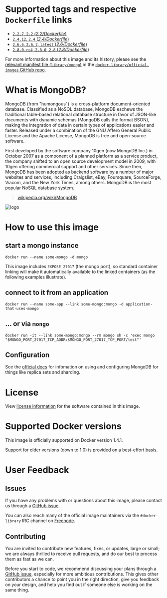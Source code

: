 # Supported tags and respective `Dockerfile` links

- [`2.2.7`, `2.2` (*2.2/Dockerfile*)](https://github.com/docker-library/mongo/blob/75750813f758b32adbaba02fb391660d42cbcc1a/2.2/Dockerfile)
- [`2.4.12`, `2.4` (*2.4/Dockerfile*)](https://github.com/docker-library/mongo/blob/75750813f758b32adbaba02fb391660d42cbcc1a/2.4/Dockerfile)
- [`2.6.6`, `2.6`, `2`, `latest` (*2.6/Dockerfile*)](https://github.com/docker-library/mongo/blob/75750813f758b32adbaba02fb391660d42cbcc1a/2.6/Dockerfile)
- [`2.8.0-rc4`, `2.8.0`, `2.8` (*2.8/Dockerfile*)](https://github.com/docker-library/mongo/blob/75750813f758b32adbaba02fb391660d42cbcc1a/2.8/Dockerfile)

For more information about this image and its history, please see the [relevant
manifest file
(`library/mongo`)](https://github.com/docker-library/official-images/blob/master/library/mongo)
in the [`docker-library/official-images` GitHub
repo](https://github.com/docker-library/official-images).

# What is MongoDB?

MongoDB (from "humongous") is a cross-platform document-oriented database.
Classified as a NoSQL database, MongoDB eschews the traditional table-based
relational database structure in favor of JSON-like documents with dynamic
schemas (MongoDB calls the format BSON), making the integration of data in
certain types of applications easier and faster. Released under a combination of
the GNU Affero General Public License and the Apache License, MongoDB is free
and open-source software.

First developed by the software company 10gen (now MongoDB Inc.) in October 2007
as a component of a planned platform as a service product, the company shifted
to an open source development model in 2009, with 10gen offering commercial
support and other services. Since then, MongoDB has been adopted as backend
software by a number of major websites and services, including Craigslist, eBay,
Foursquare, SourceForge, Viacom, and the New York Times, among others. MongoDB
is the most popular NoSQL database system.

> [wikipedia.org/wiki/MongoDB](https://en.wikipedia.org/wiki/MongoDB)

![logo](https://raw.githubusercontent.com/docker-library/docs/master/mongo/logo.png)

# How to use this image

## start a mongo instance

    docker run --name some-mongo -d mongo

This image includes `EXPOSE 27017` (the mongo port), so standard container
linking will make it automatically available to the linked containers (as the
following examples illustrate).

## connect to it from an application

    docker run --name some-app --link some-mongo:mongo -d application-that-uses-mongo

## ... or via `mongo`

    docker run -it --link some-mongo:mongo --rm mongo sh -c 'exec mongo "$MONGO_PORT_27017_TCP_ADDR:$MONGO_PORT_27017_TCP_PORT/test"'

## Configuration

See the [official docs](http://docs.mongodb.org/manual/) for infomation on using
and configuring MongoDB for things like replica sets and sharding.

# License

View [license
information](https://github.com/mongodb/mongo/blob/7c3cfac300cfcca4f73f1c3b18457f0f8fae3f69/README#L71)
for the software contained in this image.

# Supported Docker versions

This image is officially supported on Docker version 1.4.1.

Support for older versions (down to 1.0) is provided on a best-effort basis.

# User Feedback

## Issues

If you have any problems with or questions about this image, please contact us
 through a [GitHub issue](https://github.com/docker-library/mongo/issues).

You can also reach many of the official image maintainers via the
`#docker-library` IRC channel on [Freenode](https://freenode.net).

## Contributing

You are invited to contribute new features, fixes, or updates, large or small;
we are always thrilled to receive pull requests, and do our best to process them
as fast as we can.

Before you start to code, we recommend discussing your plans 
through a [GitHub issue](https://github.com/docker-library/mongo/issues), especially for more ambitious
contributions. This gives other contributors a chance to point you in the right
direction, give you feedback on your design, and help you find out if someone
else is working on the same thing.
